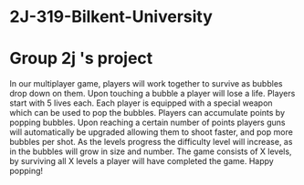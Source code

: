 # 2J-319-Bilkent-University
# Group 2j 's project
In our multiplayer game, players will work together to survive as bubbles drop down on them. Upon touching a bubble a player will lose a life. Players start with 5 lives each. Each player is equipped with a special weapon which can be used to pop the bubbles. Players can accumulate points by popping bubbles. Upon reaching a certain number of points players guns will automatically be upgraded allowing them to shoot faster, and pop more bubbles per shot. As the levels progress the difficulty level will increase, as in the bubbles will grow in size and number. The game consists of X levels, by surviving all X levels a player will have completed the game. Happy popping!
